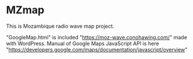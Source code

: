# MZmap
This is Mozambique radio wave map project.

"GoogleMap.html" is included "https://moz-wave.conohawing.com/" made with WordPress.
Manual of Google Maps JavaScript API is here
"https://developers.google.com/maps/documentation/javascript/overview"
